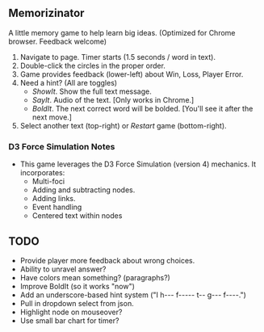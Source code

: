 ## Memorizinator
A little memory game to help learn big ideas. (Optimized for Chrome browser. Feedback welcome)

1. Navigate to page. Timer starts (1.5 seconds / word in text).
2. Double-click the circles in the proper order.
3. Game provides feedback (lower-left) about Win, Loss, Player Error.
4. Need a hint? (All are toggles)
   * _ShowIt_. Show the full text message.
   * _SayIt_. Audio of the text. [Only works in Chrome.]
   * _BoldIt_. The next correct word will be bolded. [You'll see it after the next move.]
5. Select another text (top-right) or _Restart_ game (bottom-right).


### D3 Force Simulation Notes
* This game leverages the D3 Force Simulation (version 4) mechanics.  It incorporates:
  * Multi-foci
  * Adding and subtracting nodes.
  * Adding links.
  * Event handling
  * Centered text within nodes

  
## TODO
* Provide player more feedback about wrong choices.
* Ability to unravel answer?
* Have colors mean something? (paragraphs?)
* Improve BoldIt (so it works "now")
* Add an underscore-based hint system ("I h--- f----- t-- g--- f----.")
* Pull in dropdown select from json.
* Highlight node on mouseover?
* Use small bar chart for timer?